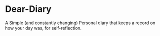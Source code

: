 # Dear-Diary
A Simple (and constantly changing) Personal diary that keeps a record on how your day was, for self-reflection.
